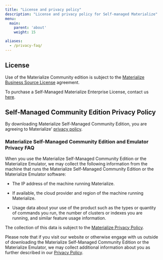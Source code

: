```yaml
---
title: "License and privacy policy"
description: "License and privacy policy for Self-managed Materialize"
menu:
  main:
    parent: 'about'
    weight: 15

aliases:
  - /privacy-faq/
---
```


## License

Use of the Materialize Community edition is subject to the [Materialize Business
Source License](https://github.com/MaterializeInc/materialize/blob/main/LICENSE)
agreement.

To purchase a Self-Managed Materialize Enterprise License, contact us
[here](https://materialize.com/self-managed).

## Self-Managed Community Edition Privacy Policy

By downloading  Materialize Self-Managed Community Edition, you are agreeing to
Materialize' [privacy policy](https://materialize.com/privacy-policy/).

### Materialize Self-Managed Community Edition and Emulator Privacy FAQ

When you use the Materialize Self-Managed Community Edition or the Materialize Emulator, we may collect the following information from the machine that runs the Materialize Self-Managed Community Edition or the Materialize Emulator software:

- The IP address of the machine running Materialize.

- If available, the cloud provider and region of the machine running
  Materialize.

- Usage data about your use of the product such as the types or quantity of
  commands you run, the number of clusters or indexes you are running, and
  similar feature usage information.

The collection of this data is subject to the [Materialize Privacy Policy](https://materialize.com/privacy-policy/).

Please note that if you visit our website or otherwise engage with us outside of
downloading the Materialize Self-Managed Community Edition or the Materialize
Emulator, we may collect additional information about you as further described
in our [Privacy Policy](https://materialize.com/privacy-policy/).
